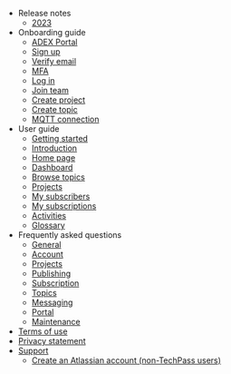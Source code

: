 * Release notes
  * [2023](Release%20notes/Release)
* Onboarding guide
  * [ADEX Portal](Onboarding%20Guide/ADEX%20Portal)
  * [Sign up](Onboarding%20Guide/Sign%20up)
  * [Verify email](Onboarding%20Guide/Verify%20email)
  * [MFA](Onboarding%20Guide/MFA)
  * [Log in](Onboarding%20Guide/Log%20in)
  * [Join team](Onboarding%20Guide/Join%20team)
  * [Create project](Onboarding%20Guide/Create%20project)
  * [Create topic](Onboarding%20Guide/Create%20topic)
  * [MQTT connection](Onboarding%20Guide/MQTT%20connection)
* User guide
  * [Getting started](User%20Guide/Getting%20Started)
  * [Introduction](User%20Guide/Introduction)
  * [Home page](User%20Guide/Home%20Page)
  * [Dashboard](User%20Guide/Dashboard)
  * [Browse topics](User%20Guide/Browse%20Topic)
  * [Projects](User%20Guide/Projects)
  * [My subscribers](User%20Guide/My%20Subscribers)
  * [My subscriptions](User%20Guide/My%20Subscriptions)
  * [Activities](User%20Guide/Activities)
  * [Glossary](User%20Guide/Glossary)
* Frequently asked questions
  * [General](FAQs/General)
  * [Account](FAQs/Account)
  * [Projects](FAQs/Projects)
  * [Publishing](FAQs/Publishing)
  * [Subscription](FAQs/Subscription)
  * [Topics](FAQs/Topic)
  * [Messaging](FAQs/Messaging)
  * [Portal](FAQs/Portal)
  * [Maintenance](FAQs/Maintenance)
* [Terms of use](Terms%20of%20Use/TOU)
* [Privacy statement](Privacy%20Statement/Privacy)
* [Support](/Support/support.md)
  * [Create an Atlassian account (non-TechPass users)](/Support/non-techpass.md)

